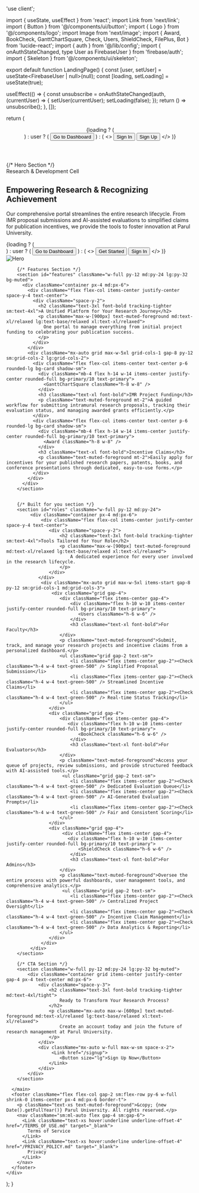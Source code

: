 'use client';

import { useState, useEffect } from 'react';
import Link from 'next/link';
import { Button } from '@/components/ui/button';
import { Logo } from '@/components/logo';
import Image from 'next/image';
import { Award, BookCheck, GanttChartSquare, Check, Users, ShieldCheck, FilePlus, Bot } from 'lucide-react';
import { auth } from '@/lib/config';
import { onAuthStateChanged, type User as FirebaseUser } from 'firebase/auth';
import { Skeleton } from '@/components/ui/skeleton';

export default function LandingPage() {
  const [user, setUser] = useState<FirebaseUser | null>(null);
  const [loading, setLoading] = useState(true);

  useEffect(() => {
    const unsubscribe = onAuthStateChanged(auth, (currentUser) => {
      setUser(currentUser);
      setLoading(false);
    });
    return () => unsubscribe();
  }, []);

  return (
    <div className="flex flex-col min-h-screen bg-background dark:bg-transparent">
      <header className="container mx-auto px-4 lg:px-6 h-20 flex items-center justify-between sticky top-0 z-50 bg-background/80 backdrop-blur-lg">
        <Logo />
        <nav className="flex gap-4 sm:gap-6">
          {loading ? (
            <div className="flex items-center gap-4">
              <Skeleton className="h-10 w-24" />
              <Skeleton className="h-10 w-24" />
            </div>
          ) : user ? (
            <Link href="/dashboard">
              <Button>Go to Dashboard</Button>
            </Link>
          ) : (
            <>
              <Link href="/login">
                <Button variant="ghost">Sign In</Button>
              </Link>
              <Link href="/signup">
                <Button>Sign Up</Button>
              </Link>
            </>
          )}
        </nav>
      </header>
      <main className="flex-1">
        {/* Hero Section */}
        <section className="w-full py-12 md:py-24 lg:py-32 xl:py-48">
          <div className="container px-4 md:px-6">
            <div className="grid gap-6 lg:grid-cols-[1fr_400px] lg:gap-12 xl:grid-cols-[1fr_600px]">
              <div className="flex flex-col justify-center space-y-4 animate-in fade-in slide-in-from-left-8 duration-700">
                <div className="space-y-2">
                   <div className="inline-block rounded-lg bg-secondary px-3 py-1 text-sm font-medium text-primary">
                    Research & Development Cell
                  </div>
                  <h1 className="text-3xl font-bold tracking-tighter sm:text-5xl xl:text-6xl/none">
                    Empowering Research & Recognizing Achievement
                  </h1>
                  <p className="max-w-[600px] text-muted-foreground md:text-xl">
                    Our comprehensive portal streamlines the entire research lifecycle. From IMR proposal submissions and AI-assisted evaluations to simplified claims for publication incentives, we provide the tools to foster innovation at Parul University.
                  </p>
                </div>
                <div className="flex flex-col gap-2 min-[400px]:flex-row">
                  {loading ? (
                    <div className="flex flex-col gap-2 min-[400px]:flex-row">
                        <Skeleton className="h-12 w-32" />
                        <Skeleton className="h-12 w-32" />
                    </div>
                  ) : user ? (
                    <Link href="/dashboard">
                      <Button size="lg">Go to Dashboard</Button>
                    </Link>
                  ) : (
                    <>
                      <Link href="/signup">
                        <Button size="lg">Get Started</Button>
                      </Link>
                      <Link href="/login">
                        <Button variant="outline" size="lg">
                          Sign In
                        </Button>
                      </Link>
                    </>
                  )}
                </div>
              </div>
              <Image
                src="https://www.pierc.org/_next/image?url=%2F_next%2Fstatic%2Fmedia%2FmainBgImage.05039c52.png&w=1920&q=75"
                width={600}
                height={400}
                alt="Hero"
                className="mx-auto aspect-video overflow-hidden rounded-xl object-cover sm:w-full lg:order-last animate-in fade-in slide-in-from-right-8 duration-700"
              />
            </div>
          </div>
        </section>

        {/* Features Section */}
        <section id="features" className="w-full py-12 md:py-24 lg:py-32 bg-muted">
          <div className="container px-4 md:px-6">
            <div className="flex flex-col items-center justify-center space-y-4 text-center">
              <div className="space-y-2">
                <h2 className="text-3xl font-bold tracking-tighter sm:text-4xl">A Unified Platform for Your Research Journey</h2>
                <p className="max-w-[900px] text-muted-foreground md:text-xl/relaxed lg:text-base/relaxed xl:text-xl/relaxed">
                  One portal to manage everything from initial project funding to celebrating your publication success.
                </p>
              </div>
            </div>
            <div className="mx-auto grid max-w-5xl grid-cols-1 gap-8 py-12 sm:grid-cols-2 lg:grid-cols-2">
              <div className="flex flex-col items-center text-center p-6 rounded-lg bg-card shadow-sm">
                <div className="mb-4 flex h-14 w-14 items-center justify-center rounded-full bg-primary/10 text-primary">
                  <GanttChartSquare className="h-8 w-8" />
                </div>
                <h3 className="text-xl font-bold">IMR Project Funding</h3>
                <p className="text-muted-foreground mt-2">A guided workflow for submitting intramural research proposals, tracking their evaluation status, and managing awarded grants efficiently.</p>
              </div>
              <div className="flex flex-col items-center text-center p-6 rounded-lg bg-card shadow-sm">
                <div className="mb-4 flex h-14 w-14 items-center justify-center rounded-full bg-primary/10 text-primary">
                  <Award className="h-8 w-8" />
                </div>
                <h3 className="text-xl font-bold">Incentive Claims</h3>
                <p className="text-muted-foreground mt-2">Easily apply for incentives for your published research papers, patents, books, and conference presentations through dedicated, easy-to-use forms.</p>
              </div>
            </div>
          </div>
        </section>


        {/* Built for you section */}
        <section id="roles" className="w-full py-12 md:py-24">
             <div className="container px-4 md:px-6">
                 <div className="flex flex-col items-center justify-center space-y-4 text-center">
                    <div className="space-y-2">
                        <h2 className="text-3xl font-bold tracking-tighter sm:text-4xl">Tools Tailored for Your Role</h2>
                        <p className="max-w-[900px] text-muted-foreground md:text-xl/relaxed lg:text-base/relaxed xl:text-xl/relaxed">
                            A dedicated experience for every user involved in the research lifecycle.
                        </p>
                    </div>
                </div>
                 <div className="mx-auto grid max-w-5xl items-start gap-8 py-12 sm:grid-cols-1 md:grid-cols-3">
                     <div className="grid gap-4">
                        <div className="flex items-center gap-4">
                            <div className="flex h-10 w-10 items-center justify-center rounded-full bg-primary/10 text-primary">
                               <Users className="h-6 w-6" />
                            </div>
                            <h3 className="text-xl font-bold">For Faculty</h3>
                        </div>
                        <p className="text-muted-foreground">Submit, track, and manage your research projects and incentive claims from a personalized dashboard.</p>
                        <ul className="grid gap-2 text-sm">
                            <li className="flex items-center gap-2"><Check className="h-4 w-4 text-green-500" /> Simplified Proposal Submission</li>
                            <li className="flex items-center gap-2"><Check className="h-4 w-4 text-green-500" /> Streamlined Incentive Claims</li>
                            <li className="flex items-center gap-2"><Check className="h-4 w-4 text-green-500" /> Real-time Status Tracking</li>
                        </ul>
                    </div>
                    <div className="grid gap-4">
                        <div className="flex items-center gap-4">
                           <div className="flex h-10 w-10 items-center justify-center rounded-full bg-primary/10 text-primary">
                               <BookCheck className="h-6 w-6" />
                            </div>
                            <h3 className="text-xl font-bold">For Evaluators</h3>
                        </div>
                        <p className="text-muted-foreground">Access your queue of projects, review submissions, and provide structured feedback with AI-assisted tools.</p>
                         <ul className="grid gap-2 text-sm">
                            <li className="flex items-center gap-2"><Check className="h-4 w-4 text-green-500" /> Dedicated Evaluation Queue</li>
                            <li className="flex items-center gap-2"><Check className="h-4 w-4 text-green-500" /> AI-Generated Evaluation Prompts</li>
                            <li className="flex items-center gap-2"><Check className="h-4 w-4 text-green-500" /> Fair and Consistent Scoring</li>
                        </ul>
                    </div>
                    <div className="grid gap-4">
                         <div className="flex items-center gap-4">
                           <div className="flex h-10 w-10 items-center justify-center rounded-full bg-primary/10 text-primary">
                               <ShieldCheck className="h-6 w-6" />
                            </div>
                            <h3 className="text-xl font-bold">For Admins</h3>
                        </div>
                        <p className="text-muted-foreground">Oversee the entire process with powerful dashboards, user management tools, and comprehensive analytics.</p>
                         <ul className="grid gap-2 text-sm">
                            <li className="flex items-center gap-2"><Check className="h-4 w-4 text-green-500" /> Centralized Project Oversight</li>
                            <li className="flex items-center gap-2"><Check className="h-4 w-4 text-green-500" /> Incentive Claim Management</li>
                            <li className="flex items-center gap-2"><Check className="h-4 w-4 text-green-500" /> Data Analytics & Reporting</li>
                        </ul>
                    </div>
                 </div>
             </div>
        </section>

        {/* CTA Section */}
        <section className="w-full py-12 md:py-24 lg:py-32 bg-muted">
            <div className="container grid items-center justify-center gap-4 px-4 text-center md:px-6">
                <div className="space-y-3">
                    <h2 className="text-3xl font-bold tracking-tighter md:text-4xl/tight">
                        Ready to Transform Your Research Process?
                    </h2>
                    <p className="mx-auto max-w-[600px] text-muted-foreground md:text-xl/relaxed lg:text-base/relaxed xl:text-xl/relaxed">
                        Create an account today and join the future of research management at Parul University.
                    </p>
                </div>
                <div className="mx-auto w-full max-w-sm space-x-2">
                     <Link href="/signup">
                        <Button size="lg">Sign Up Now</Button>
                    </Link>
                </div>
            </div>
        </section>

      </main>
      <footer className="flex flex-col gap-2 sm:flex-row py-6 w-full shrink-0 items-center px-4 md:px-6 border-t">
        <p className="text-xs text-muted-foreground">&copy; {new Date().getFullYear()} Parul University. All rights reserved.</p>
        <nav className="sm:ml-auto flex gap-4 sm:gap-6">
          <Link className="text-xs hover:underline underline-offset-4" href="/TERMS_OF_USE.md" target="_blank">
            Terms of Service
          </Link>
          <Link className="text-xs hover:underline underline-offset-4" href="/PRIVACY_POLICY.md" target="_blank">
            Privacy
          </Link>
        </nav>
      </footer>
    </div>
  );
}